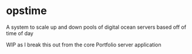 # opstime
A system to scale up and down pools of digital ocean servers based off of time of day


WIP as I break this out from the core Portfolio server application
